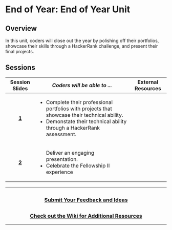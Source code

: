 # End of Year: End of Year Unit

## Overview

In this unit, coders will close out the year by polishing off their portfolios, showcase their skills through a HackerRank challenge, and present their final projects.

## Sessions

|                                                Session Slides                                                 | _Coders will be able to ..._                                                                                                                                       | External Resources |
| :-----------------------------------------------------------------------------------------------------------: | ------------------------------------------------------------------------------------------------------------------------------------------------------------------ | :----------------: |
|[**1**](https://docs.google.com/presentation/d/1-ybnxzyZVJrVbBGipfeWKdC1vfQHVXX7fwdtUX85lr0/edit#slide=id.g36f3732b7b_0_1)| <ul><li>Complete their professional portfolios with projects that showcase their technical ability.</li><li>Demonstate their technical ability through a HackerRank assessment.</li> |
[**2**](https://docs.google.com/presentation/d/1bgTkBWOs6GIk-WSqvwEjp-X9zYHbUgczILvmdcn46Hk/edit#slide=id.gc3d14b0c1b_0_356)             |<ul></li> Deliver an engaging presentation.</li><li>Celebrate the Fellowship II experience</li></ul> |                                                                                                                                 
---
## <h3 align="center"><a href="https://docs.google.com/forms/d/e/1FAIpQLSc4oUNSthmU63TqlzUOOWd3buX3tGVIPRNDm0tsLB_nOONRLQ/viewform">Submit Your Feedback and Ideas</a></h3>

## <h3 align="center"><a href="https://github.com/itscodenation/curriculum-21-22/wiki">Check out the Wiki for Additional Resources</a></h3>

---

